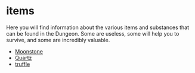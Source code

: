 # items
Here you will find information about the various items and substances that can
be found in the Dungeon. Some are useless, some will help you to survive, and
some are incredibly valuable.

- [Moonstone](moonstone)
- [Quartz](quartz)
- [truffle](truffle)
